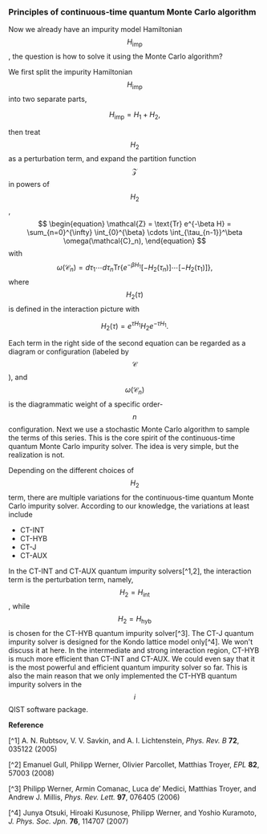 ### Principles of continuous-time quantum Monte Carlo algorithm

Now we already have an impurity model Hamiltonian $$H_{\text{imp}}$$, the question is how to solve it using the Monte Carlo algorithm?

We first split the impurity Hamiltonian $$H_{\text{imp}}$$ into two separate parts, 

$$
H_{\text{imp}} = H_1 + H_2,
$$ 

then treat $$H_2$$ as a perturbation term, and expand the partition function $$\mathcal{Z}$$ in powers of $$H_2$$,
$$
\begin{equation}
\mathcal{Z} =  \text{Tr} e^{-\beta H} = \sum_{n=0}^{\infty} \int_{0}^{\beta} \cdots \int_{\tau_{n-1}}^\beta \omega(\mathcal{C}_n),
\end{equation}
$$
with
$$
\begin{equation}
\omega(\mathcal{C}_n)=d\tau_1 \cdots d\tau_n \text{Tr}\left\{ e^{-\beta H_1}[-H_2(\tau_n)]\cdots [-H_2(\tau_1)]\right\},
\end{equation}
$$
where $$H_2(\tau)$$ is defined in the interaction picture with 

$$
H_2(\tau) = e^{\tau H_1} H_2 e^{-\tau H_1}.
$$

Each term in the right side of the second equation can be regarded as a diagram or configuration (labeled by $$\mathcal{C}$$), and $$\omega(\mathcal{C}_n)$$ is the diagrammatic weight of a specific order-$$n$$ configuration. Next we use a stochastic Monte Carlo algorithm to sample the terms of this series. This is the core spirit of the continuous-time quantum Monte Carlo impurity solver. The idea is very simple, but the realization is not.

Depending on the different choices of $$H_{2}$$ term, there are multiple variations for the continuous-time quantum Monte Carlo impurity solver. According to our knowledge, the variations at least include

* CT-INT
* CT-HYB
* CT-J
* CT-AUX

In the CT-INT and CT-AUX quantum impurity solvers[^1,2], the interaction term is the perturbation term, namely, $$H_2 = H_{\text{int}}$$, while $$H_2 = H_{\text{hyb}}$$ is chosen for the CT-HYB quantum impurity solver[^3]. The CT-J quantum impurity solver is designed for the Kondo lattice model only[^4]. We won't discuss it at here. In the intermediate and strong interaction region, CT-HYB is much more efficient than CT-INT and CT-AUX. We could even say that it is the most powerful and efficient quantum impurity solver so far. This is also the main reason that we only implemented the CT-HYB quantum impurity solvers in the $$i$$QIST software package.

**Reference**

[^1] A. N. Rubtsov, V. V. Savkin, and A. I. Lichtenstein, *Phys. Rev. B* **72**, 035122 (2005)

[^2] Emanuel Gull, Philipp Werner, Olivier Parcollet, Matthias Troyer, *EPL* **82**, 57003 (2008)

[^3] Philipp Werner, Armin Comanac, Luca de’ Medici, Matthias Troyer, and Andrew J. Millis, *Phys. Rev. Lett.* **97**, 076405 (2006)

[^4] Junya Otsuki, Hiroaki Kusunose, Philipp Werner, and Yoshio Kuramoto, *J. Phys. Soc. Jpn.* **76**, 114707 (2007)